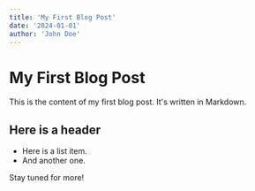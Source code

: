 ```yaml
---
title: 'My First Blog Post'
date: '2024-01-01'
author: 'John Doe'
---
```


# My First Blog Post

This is the content of my first blog post. It's written in Markdown.

## Here is a header 

- Here is a list item.
- And another one.

Stay tuned for more!
